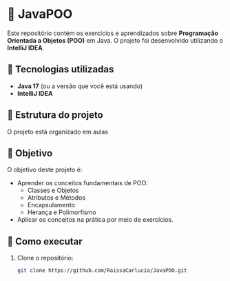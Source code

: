 # 🌸 JavaPOO 

Este repositório contém os exercícios e aprendizados sobre **Programação Orientada a Objetos (POO)** em Java. O projeto foi desenvolvido utilizando o **IntelliJ IDEA**.

## 🌺 Tecnologias utilizadas

- **Java 17** (ou a versão que você está usando)
- **IntelliJ IDEA**

## 🌷 Estrutura do projeto

O projeto está organizado em aulas

## 💖 Objetivo

O objetivo deste projeto é:
- Aprender os conceitos fundamentais de POO:
  - Classes e Objetos
  - Atributos e Métodos
  - Encapsulamento
  - Herança e Polimorfismo
- Aplicar os conceitos na prática por meio de exercícios.

## 🌼 Como executar

1. Clone o repositório:
   ```bash
   git clone https://github.com/RaissaCarlucio/JavaPOO.git


